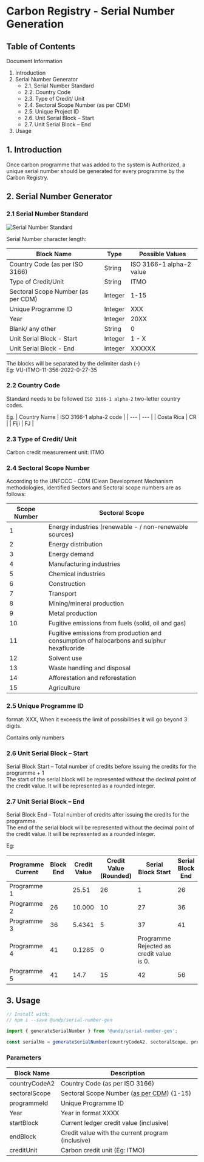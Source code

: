 # Carbon Registry - Serial Number Generation

## Table of Contents

Document Information

1. Introduction
2. Serial Number Generator
    - 2.1. Serial Number Standard
    - 2.2. Country Code
    - 2.3. Type of Credit/ Unit
    - 2.4. Sectoral Scope Number (as per CDM)
    - 2.5. Unique Project ID
    - 2.6. Unit Serial Block – Start
    - 2.7. Unit Serial Block – End
3. Usage

## 1. Introduction

Once carbon programme that was added to the system is Authorized, a unique serial number should be generated for every programme by the Carbon Registry.

## 2. Serial Number Generator

### 2.1 Serial Number Standard

![Serial Number Standard](./docs/imgs/format.png)

Serial Number character length:

| Block Name | Type | Possible Values |
| --- | --- | --- |
| Country Code (as per ISO 3166) | String | ISO 3166-1 alpha-2 value |
| Type of Credit/Unit | String | ITMO |
| Sectoral Scope Number (as per CDM) | Integer | 1-15
| Unique Programme ID | Integer | XXX |
| Year | Integer | 20XX |
| Blank/ any other | String | 0 |
| Unit Serial Block - Start | Integer | 1 - X |
| Unit Serial Block - End | Integer | XXXXXX |

The blocks will be separated by the delimiter dash (-)<br>
Eg:
VU-ITMO-11-356-2022-0-27-35

### 2.2 Country Code

Standard needs to be followed `ISO 3166-1 alpha-2` two-letter country codes.

Eg.
| Country Name | ISO 3166-1 alpha-2 code |
| --- | --- |
| Costa Rica | CR |
| Fiji | FJ |

### 2.3 Type of Credit/ Unit

Carbon credit measurement unit: ITMO

<a name="sectoral-scope-number"></a>

### 2.4 Sectoral Scope Number

According to the UNFCCC - CDM (Clean Development Mechanism methodologies, identified Sectors and Sectoral scope numbers are as follows:

| Scope Number | Sectoral Scope |
| --- | --- |
| 1 | Energy industries (renewable - / non-renewable sources) |
| 2 | Energy distribution |
| 3 | Energy demand |
| 4 | Manufacturing industries |
| 5 | Chemical industries |
| 6 | Construction |
| 7 | Transport |
| 8 | Mining/mineral production |
| 9 | Metal production |
| 10 | Fugitive emissions from fuels (solid, oil and gas) |
| 11 | Fugitive emissions from production and consumption of halocarbons and sulphur hexafluoride |
| 12 | Solvent use |
| 13 | Waste handling and disposal |
| 14 | Afforestation and reforestation |
| 15 | Agriculture |

### 2.5 Unique Programme ID

format: XXX, When it exceeds the limit of possibilities it will go beyond 3 digits.

Contains only numbers

### 2.6 Unit Serial Block – Start

Serial Block Start – Total number of credits before issuing the credits for the programme + 1 <br>
The start of the serial block will be represented without the decimal point of the credit value. It will be represented as a rounded integer.

### 2.7 Unit Serial Block – End

Serial Block End – Total number of credits after issuing the credits for the programme. <br>
The end of the serial block will be represented without the decimal point of the credit value.
It will be represented as a rounded integer.

Eg:

| Programme Current | Block End | Credit Value | Credit Value (Rounded) | Serial Block Start | Serial Block End |
| --- | --- | --- | --- | --- | --- |
| Programme 1 | | 25.51 | 26 | 1 | 26 |
| Programme 2 | 26 | 10.000 | 10 | 27 | 36 |
| Programme 3 | 36 | 5.4341 | 5 | 37 | 41 |
| Programme 4 | 41 | 0.1285 | 0 | Programme Rejected as credit value is 0. |
| Programme 5 | 41 | 14.7 | 15 | 42 | 56 |

## 3. Usage

```TypeScript
// Install with:
// npm i --save @undp/serial-number-gen

import { generateSerialNumber } from '@undp/serial-number-gen';

const serialNo = generateSerialNumber(countryCodeA2, sectoralScope, programmeId, year, startBlock, endBlock, creditUnit);
```

### Parameters

| Block Name | Description |
| --- | --- |
| countryCodeA2 | Country Code (as per ISO 3166) |
| sectoralScope | Sectoral Scope Number ([as per CDM](#sectoral-scope-number)) (1-15)
| programmeId | Unique Programme ID |
| Year | Year in format XXXX |
| startBlock | Current ledger credit value (inclusive)|
| endBlock | Credit value with the current program  (inclusive)|
| creditUnit | Carbon credit unit (Eg: ITMO)
